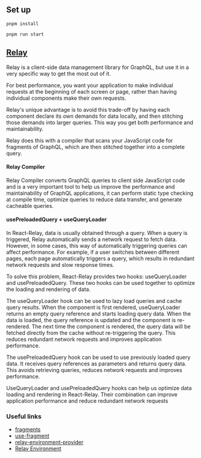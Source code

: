 
## Set up

```shell
pnpm install

pnpm run start
```

## [Relay](https://github.com/facebook/relay/blob/main/website/docs/home.md)

Relay is a client-side data management library for GraphQL, but use it in a very specific way to get the most out of it.

For best performance, you want your application to make individual requests at the beginning of each screen or page, rather than having individual components make their own requests.

Relay's unique advantage is to avoid this trade-off by having each component declare its own demands for data locally, and then stitching those demands into larger queries. This way you get both performance and maintainability.

Relay does this with a compiler that scans your JavaScript code for fragments of GraphQL, which are then stitched together into a complete query.

#### Relay Compiler

Relay Compiler converts GraphQL queries to client side JavaScript code and is a very important tool to help us improve the performance and maintainability of GraphQL applications, it can perform static type checking at compile time, optimize queries to reduce data transfer, and generate cacheable queries.


#### usePreloadedQuery + useQueryLoader


In React-Relay, data is usually obtained through a query. When a query is triggered, Relay automatically sends a network request to fetch data. However, in some cases, this way of automatically triggering queries can affect performance. For example, if a user switches between different pages, each page automatically triggers a query, which results in redundant network requests and slow response times.

To solve this problem, React-Relay provides two hooks: useQueryLoader and usePreloadedQuery. These two hooks can be used together to optimize the loading and rendering of data.

The useQueryLoader hook can be used to lazy load queries and cache query results. When the component is first rendered, useQueryLoader returns an empty query reference and starts loading query data. When the data is loaded, the query reference is updated and the component is re-rendered. The next time the component is rendered, the query data will be fetched directly from the cache without re-triggering the query. This reduces redundant network requests and improves application performance.

The usePreloadedQuery hook can be used to use previously loaded query data. It receives query references as parameters and returns query data. This avoids retrieving queries, reduces network requests and improves performance.

UseQueryLoader and usePreloadedQuery hooks can help us optimize data loading and rendering in React-Relay. Their combination can improve application performance and reduce redundant network requests


### Useful links
- [fragments](https://github.com/facebook/relay/blob/main/website/docs/tutorial/fragments-1.md)
- [use-fragment](https://github.com/facebook/relay/blob/main/website/docs/api-reference/hooks/use-fragment.md)
- [relay-environment-provider](https://relay.dev/docs/api-reference/relay-environment-provider/)
- [Relay Environment](https://relay.dev/docs/v10.1.3/relay-environment/)
